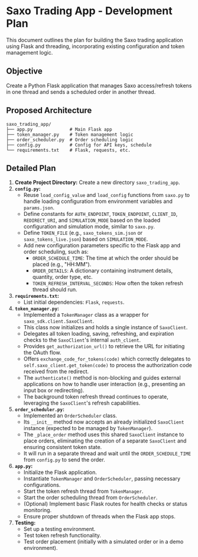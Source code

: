 # Saxo Trading App - Development Plan

This document outlines the plan for building the Saxo trading application using Flask and threading, incorporating existing configuration and token management logic.

## Objective
Create a Python Flask application that manages Saxo access/refresh tokens in one thread and sends a scheduled order in another thread.

## Proposed Architecture
```
saxo_trading_app/
├── app.py              # Main Flask app
├── token_manager.py    # Token management logic
├── order_scheduler.py  # Order scheduling logic
├── config.py           # Config for API keys, schedule
└── requirements.txt    # Flask, requests, etc.
```

## Detailed Plan

1.  **Create Project Directory:** Create a new directory `saxo_trading_app`.
2.  **`config.py`:**
    *   Reuse `load_config_value` and `load_config` functions from `saxo.py` to handle loading configuration from environment variables and `params.json`.
    *   Define constants for `AUTH_ENDPOINT`, `TOKEN_ENDPOINT`, `CLIENT_ID`, `REDIRECT_URI`, and `SIMULATION_MODE` based on the loaded configuration and simulation mode, similar to `saxo.py`.
    *   Define `TOKEN_FILE` (e.g., `saxo_tokens_sim.json` or `saxo_tokens_live.json`) based on `SIMULATION_MODE`.
    *   Add new configuration parameters specific to the Flask app and order scheduling, such as:
        *   `ORDER_SCHEDULE_TIME`: The time at which the order should be placed (e.g., "HH:MM").
        *   `ORDER_DETAILS`: A dictionary containing instrument details, quantity, order type, etc.
        *   `TOKEN_REFRESH_INTERVAL_SECONDS`: How often the token refresh thread should run.
3.  **`requirements.txt`:**
    *   List initial dependencies: `Flask`, `requests`.
4.  **`token_manager.py`:**
    *   Implemented a `TokenManager` class as a wrapper for `saxo_sdk.client.SaxoClient`.
    *   This class now initializes and holds a single instance of `SaxoClient`.
    *   Delegates all token loading, saving, refreshing, and expiration checks to the `SaxoClient`'s internal `auth_client`.
    *   Provides `get_authorization_url()` to retrieve the URL for initiating the OAuth flow.
    *   Offers `exchange_code_for_tokens(code)` which correctly delegates to `self.saxo_client.get_token(code)` to process the authorization code received from the redirect.
    *   The `authenticate()` method is non-blocking and guides external applications on how to handle user interaction (e.g., presenting an input box or redirecting).
    *   The background token refresh thread continues to operate, leveraging the `SaxoClient`'s refresh capabilities.
5.  **`order_scheduler.py`:**
    *   Implemented an `OrderScheduler` class.
    *   Its `__init__` method now accepts an already initialized `SaxoClient` instance (expected to be managed by `TokenManager`).
    *   The `_place_order` method uses this shared `SaxoClient` instance to place orders, eliminating the creation of a separate `SaxoClient` and ensuring consistent token state.
    *   It will run in a separate thread and wait until the `ORDER_SCHEDULE_TIME` from `config.py` to send the order.
6.  **`app.py`:**
    *   Initialize the Flask application.
    *   Instantiate `TokenManager` and `OrderScheduler`, passing necessary configurations.
    *   Start the token refresh thread from `TokenManager`.
    *   Start the order scheduling thread from `OrderScheduler`.
    *   (Optional) Implement basic Flask routes for health checks or status monitoring.
    *   Ensure proper shutdown of threads when the Flask app stops.
7.  **Testing:**
    *   Set up a testing environment.
    *   Test token refresh functionality.
    *   Test order placement (initially with a simulated order or in a demo environment).
